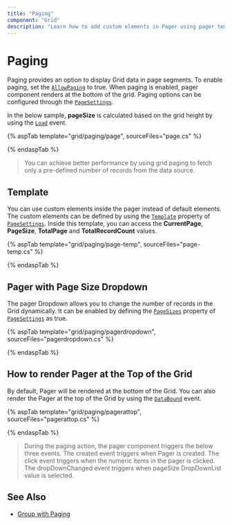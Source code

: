 ```yaml
---
title: "Paging"
component: "Grid"
description: "Learn how to add custom elements in Pager using pager template and customize the pager in the Essential JS 2 DataGrid control."
---
```


# Paging

Paging provides an option to display Grid data in page segments. To enable paging, set the [`AllowPaging`](https://help.syncfusion.com/cr/aspnetcore-js2/Syncfusion.EJ2.Grids.Grid.html#Syncfusion_EJ2_Grids_Grid_AllowPaging) to true. When paging is enabled, pager component renders at the bottom of the grid.
Paging options can be configured through the [`PageSettings`](https://help.syncfusion.com/cr/aspnetcore-js2/Syncfusion.EJ2.Grids.GridPageSettings.html).

In the below sample, **pageSize** is calculated based on the grid height by using the [`Load`](https://help.syncfusion.com/cr/aspnetcore-js2/Syncfusion.EJ2.Grids.Grid.html#Syncfusion_EJ2_Grids_Grid_Load) event.

{% aspTab template="grid/paging/page", sourceFiles="page.cs" %}

{% endaspTab %}

> You can achieve better performance by using grid paging to fetch only a pre-defined number of records from the data source.

## Template

You can use custom elements inside the pager instead of default elements.
The custom elements can be defined by using the [`Template`](https://help.syncfusion.com/cr/aspnetcore-js2/Syncfusion.EJ2.Grids.GridPageSettings.html#Syncfusion_EJ2_Grids_GridPageSettings_Template) property of [`PageSettings`](https://help.syncfusion.com/cr/aspnetcore-js2/Syncfusion.EJ2.Grids.GridPageSettings.html).
Inside this template, you can access the **CurrentPage**, **PageSize**, **TotalPage** and **TotalRecordCount** values.

{% aspTab template="grid/paging/page-temp", sourceFiles="page-temp.cs" %}

{% endaspTab %}

## Pager with Page Size Dropdown

The pager Dropdown allows you to change the number of records in the Grid dynamically. It can be enabled by defining the [`PageSizes`](https://help.syncfusion.com/cr/aspnetcore-js2/Syncfusion.EJ2.Grids.GridPageSettings.html#Syncfusion_EJ2_Grids_GridPageSettings_PageSizes) property of [`PageSettings`](https://help.syncfusion.com/cr/aspnetcore-js2/Syncfusion.EJ2.Grids.GridPageSettings.html) as true.

{% aspTab template="grid/paging/pagerdropdown", sourceFiles="pagerdropdown.cs" %}

{% endaspTab %}

## How to render Pager at the Top of the Grid

By default, Pager will be rendered at the bottom of the Grid. You can also render the Pager at the top of the Grid by using the [`DataBound`](https://help.syncfusion.com/cr/aspnetcore-js2/Syncfusion.EJ2.Grids.Grid.html#Syncfusion_EJ2_Grids_Grid_DataBound) event.

{% aspTab template="grid/paging/pagerattop", sourceFiles="pagerattop.cs" %}

{% endaspTab %}

> During the paging action, the pager component triggers the below three events.
> The created event triggers when Pager is created.
> The click event triggers when the numeric items in the pager is clicked.
> The dropDownChanged event triggers when pageSize DropDownList value is selected.

## See Also

* [Group with Paging](./grouping##group-with-paging)
